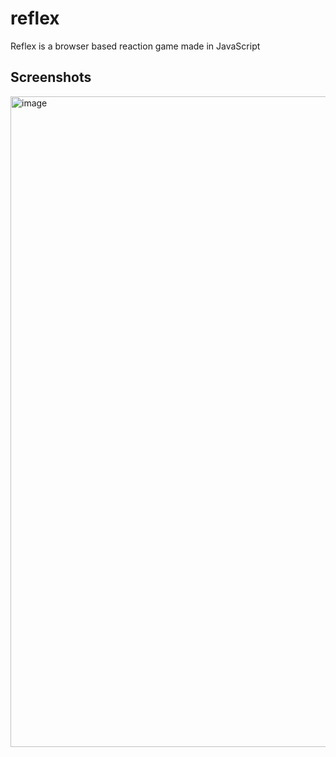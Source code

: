 # reflex
Reflex is a browser based reaction game made in JavaScript

## Screenshots
<img width="1041" alt="image" src="https://user-images.githubusercontent.com/57785785/201551060-b1ba4f57-5b81-464c-82cd-78cabeea88b7.png">
